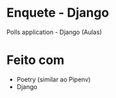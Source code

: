 # Enquete - Django
Polls application - Django (Aulas)

# Feito com

- Poetry (similar ao Pipenv)
- Django
